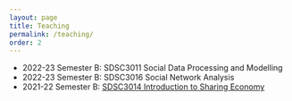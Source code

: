 ```yaml
---
layout: page
title: Teaching
permalink: /teaching/
order: 2
---
```


* 2022-23 Semester B:  SDSC3011 Social Data Processing and Modelling
* 2022-23 Semester B:  SDSC3016 Social Network Analysis
* 2021-22 Semester B: [SDSC3014 Introduction to Sharing Economy](/courses/SDSC3014)
